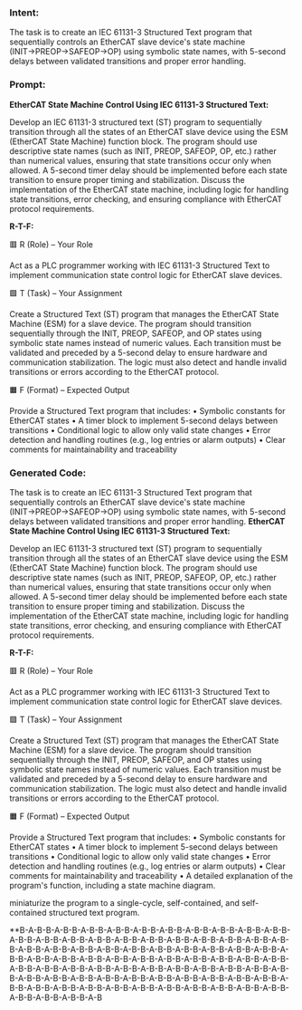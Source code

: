### Intent:
The task is to create an IEC 61131-3 Structured Text program that sequentially controls an EtherCAT slave device's state machine (INIT→PREOP→SAFEOP→OP) using symbolic state names, with 5-second delays between validated transitions and proper error handling.

### Prompt:
**EtherCAT State Machine Control Using IEC 61131-3 Structured Text:**

Develop an IEC 61131-3 structured text (ST) program to sequentially transition through all the states of an EtherCAT slave device using the ESM (EtherCAT State Machine) function block. The program should use descriptive state names (such as INIT, PREOP, SAFEOP, OP, etc.) rather than numerical values, ensuring that state transitions occur only when allowed. A 5-second timer delay should be implemented before each state transition to ensure proper timing and stabilization. Discuss the implementation of the EtherCAT state machine, including logic for handling state transitions, error checking, and ensuring compliance with EtherCAT protocol requirements.

**R-T-F:**

🟥 R (Role) – Your Role

Act as a PLC programmer working with IEC 61131-3 Structured Text to implement communication state control logic for EtherCAT slave devices.

🟩 T (Task) – Your Assignment

Create a Structured Text (ST) program that manages the EtherCAT State Machine (ESM) for a slave device. The program should transition sequentially through the INIT, PREOP, SAFEOP, and OP states using symbolic state names instead of numeric values. Each transition must be validated and preceded by a 5-second delay to ensure hardware and communication stabilization. The logic must also detect and handle invalid transitions or errors according to the EtherCAT protocol.

🟧 F (Format) – Expected Output

Provide a Structured Text program that includes:
	•	Symbolic constants for EtherCAT states
	•	A timer block to implement 5-second delays between transitions
	•	Conditional logic to allow only valid state changes
	•	Error detection and handling routines (e.g., log entries or alarm outputs)
	•	Clear comments for maintainability and traceability

### Generated Code:
The task is to create an IEC 61131-3 Structured Text program that sequentially controls an EtherCAT slave device's state machine (INIT→PREOP→SAFEOP→OP) using symbolic state names, with 5-second delays between validated transitions and proper error handling.
**EtherCAT State Machine Control Using IEC 61131-3 Structured Text:**

Develop an IEC 61131-3 structured text (ST) program to sequentially transition through all the states of an EtherCAT slave device using the ESM (EtherCAT State Machine) function block. The program should use descriptive state names (such as INIT, PREOP, SAFEOP, OP, etc.) rather than numerical values, ensuring that state transitions occur only when allowed. A 5-second timer delay should be implemented before each state transition to ensure proper timing and stabilization. Discuss the implementation of the EtherCAT state machine, including logic for handling state transitions, error checking, and ensuring compliance with EtherCAT protocol requirements.

**R-T-F:**

🟥 R (Role) – Your Role

Act as a PLC programmer working with IEC 61131-3 Structured Text to implement communication state control logic for EtherCAT slave devices.

🟩 T (Task) – Your Assignment

Create a Structured Text (ST) program that manages the EtherCAT State Machine (ESM) for a slave device. The program should transition sequentially through the INIT, PREOP, SAFEOP, and OP states using symbolic state names instead of numeric values. Each transition must be validated and preceded by a 5-second delay to ensure hardware and communication stabilization. The logic must also detect and handle invalid transitions or errors according to the EtherCAT protocol.

🟧 F (Format) – Expected Output

Provide a Structured Text program that includes:
	•	Symbolic constants for EtherCAT states
	•	A timer block to implement 5-second delays between transitions
	•	Conditional logic to allow only valid state changes
	•	Error detection and handling routines (e.g., log entries or alarm outputs)
	•	Clear comments for maintainability and traceability
	•	A detailed explanation of the program's function, including a state machine diagram.

 miniaturize the program to a single-cycle, self-contained, and self-contained structured text program.

**B-A-B-B-A-B-B-A-B-B-A-B-B-A-B-B-A-B-B-A-B-B-A-B-B-A-B-B-A-B-B-A-B-B-A-B-B-A-B-B-A-B-B-A-B-B-A-B-B-A-B-B-A-B-B-A-B-B-A-B-B-A-B-B-A-B-B-A-B-B-A-B-B-A-B-B-A-B-B-A-B-B-A-B-B-A-B-B-A-B-B-A-B-B-A-B-B-A-B-B-A-B-B-A-B-B-A-B-B-A-B-B-A-B-B-A-B-B-A-B-B-A-B-B-A-B-B-A-B-B-A-B-B-A-B-B-A-B-B-A-B-B-A-B-B-A-B-B-A-B-B-A-B-B-A-B-B-A-B-B-A-B-B-A-B-B-A-B-B-A-B-B-A-B-B-A-B-B-A-B-B-A-B-B-A-B-B-A-B-B-A-B-B-A-B-B-A-B-B-A-B-B-A-B-B-A-B-B-A-B-B-A-B-B-A-B-B-A-B-B-A-B-B-A-B-B-A-B-B-A-B-B-A-B
